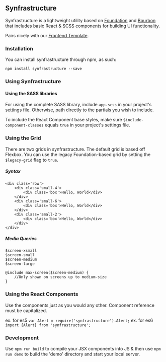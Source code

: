 Synfrastructure
----

Synfrastructure is a lightweight utility based on [Foundation](https://github.com/zurb/foundation) and [Bourbon](https://github.com/thoughtbot/bourbon) that includes basic React & SCSS components for building UI functionality.

Pairs nicely with our [Frontend Template](https://github.com/synapsestudios/frontend-template).

### Installation

You can install synfrastructure through npm, as such:

```
npm install synfrastructure --save
```

### Using Synfrastructure

#### Using the SASS libraries
For using the complete SASS library, include `app.scss` in your project's settings file. Otherwise, path directly to the partials you wish to include.

To include the React Component base styles, make sure `$include-component-classes` equals `true` in your project's settings file.

### Using the Grid
There are two grids in synfrastructure. The default grid is based off Flexbox. You can use the legacy Foundation-based grid by setting the `$legacy-grid` flag to `true`.

##### Syntax
```
<div class='row'>
    <div class='small-4'>
        <div class='box'>Hello, World</div>
    </div>
    <div class='small-6'>
        <div class='box'>Hello, World</div>
    </div>
    <div class='small-2'>
        <div class='box'>Hello, World</div>
    </div>
</div>
```

##### Media Queries
```
$screen-xsmall
$screen-small
$screen-medium
$screen-large

@include max-screen($screen-medium) {
    //Only shown on screens up to medium-size
}
```

### Using the React Components
Use the components just as you would any other. Component reference must be capitalized.

ex. for es5 `var Alert = require('synfrastructure').Alert;`
ex. for es6 `import {Alert} from 'synfrastructure';`

### Development

Use `npm run build` to compile your JSX components into JS & then use `npm run demo` to build the 'demo' directory and start your local server.
